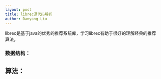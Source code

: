 ```yaml
---
layout: post
title: librec源代码解析
author: Danyang Liu
---
```


librec是基于java的优秀的推荐系统库，学习librec有助于很好的理解经典的推荐算法。

### 数据结构：

## 算法：